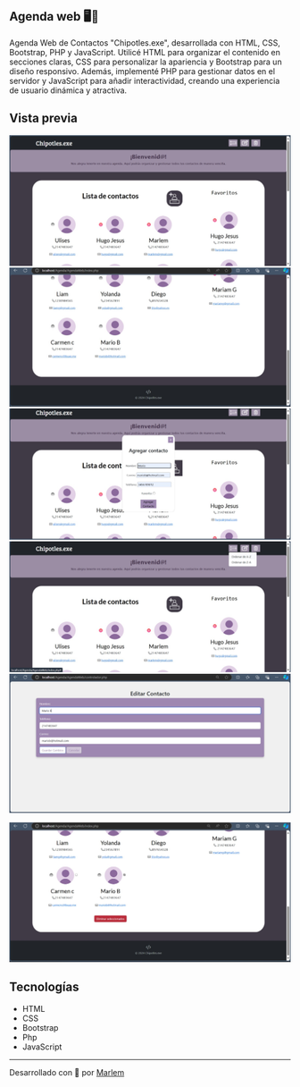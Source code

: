 ## Agenda web 🖥️📲

Agenda Web de Contactos "Chipotles.exe", desarrollada con HTML, CSS, Bootstrap, PHP y JavaScript. Utilicé HTML para organizar el contenido en secciones claras, CSS para personalizar la apariencia y Bootstrap para un diseño responsivo. Además, implementé PHP para gestionar datos en el servidor y JavaScript para añadir interactividad, creando una experiencia de usuario dinámica y atractiva.

## Vista previa
![Presentación](Readme/1.jpeg)
![Presentación2](Readme/1.5.jpeg)
![Presentación3](Readme/2.jpeg)
![Presentación4](Readme/3.jpeg)
![Presentación5](Readme/4.jpeg)

![Presentación6](Readme/5.jpeg)


## Tecnologías
* HTML
* CSS
* Bootstrap
* Php
* JavaScript


---
Desarrollado con 🩷 por [Marlem](https://portafolio-umber-alpha.vercel.app/)